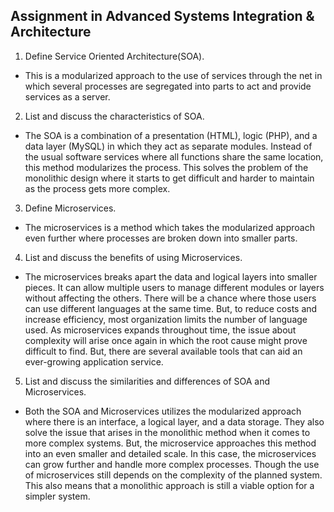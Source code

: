 ## Assignment in Advanced Systems Integration & Architecture
1. Define Service Oriented Architecture(SOA).
- This is a modularized approach to the use of services through the net in which several processes are segregated into parts to act and provide services as a server.

2. List and discuss the characteristics of SOA.
- The SOA is a combination of a presentation (HTML), logic (PHP), and a data layer (MySQL) in which they act as separate modules. Instead of the usual software services where all functions share the same location, this method modularizes the process. This solves the problem of the monolithic design where it starts to get difficult and harder to maintain as the process gets more complex.

3. Define Microservices.
- The microservices is a method which takes the modularized approach even further where processes are broken down into smaller parts.

4. List and discuss the benefits of using Microservices.
- The microservices breaks apart the data and logical layers into smaller pieces. It can allow multiple users to manage different modules or layers without affecting the others. There will be a chance where those users can use different languages at the same time. But, to reduce costs and increase efficiency, most organization limits the number of language used. As microservices expands throughout time, the issue about complexity will arise once again in which the root cause might prove difficult to find. But, there are several available tools that can aid an ever-growing application service.

5. List and discuss the similarities and differences of SOA and Microservices.
- Both the SOA and Microservices utilizes the modularized approach where there is an interface, a logical layer, and a data storage. They also solve the issue that arises in the monolithic method when it comes to more complex systems. But, the microservice approaches this method into an even smaller and detailed scale. In this case, the microservices can grow further and handle more complex processes. Though the use of microservices still depends on the complexity of the planned system. This also means that a monolithic approach is still a viable option for a simpler system.